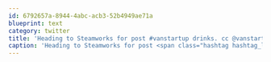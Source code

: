 ```yaml
---
id: 6792657a-8944-4abc-acb3-52b4949ae71a
blueprint: text
category: twitter
title: 'Heading to Steamworks for post #vanstartup drinks. cc @vanstartup'
caption: 'Heading to Steamworks for post <span class="hashtag hashtag_local">#<a href="http://tweettemp.darylchymko.ca/?tag=vanstartup">vanstartup</a> drinks. cc @vanstartup'
---
```

